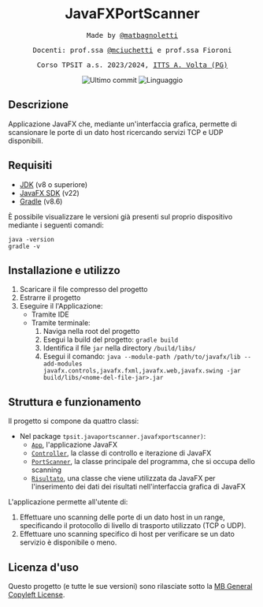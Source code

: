 <h1 align="center">JavaFXPortScanner</h1>

<p align="center" style="font-family: monospace">Made by <a href="https://github.com/matbagnoletti">@matbagnoletti</a></p>
<p align="center" style="font-family: monospace">Docenti: prof.ssa <a href="https://github.com/mciuchetti">@mciuchetti</a> e prof.ssa Fioroni</p>
<p align="center" style="font-family: monospace">Corso TPSIT a.s. 2023/2024, <a href="https://www.avoltapg.edu.it/">ITTS A. Volta (PG)</a></p>
<p align="center">
    <img src="https://img.shields.io/github/last-commit/matbagnoletti/JavaFXPortScanner?style=for-the-badge" alt="Ultimo commit">
    <img src="https://img.shields.io/github/languages/top/matbagnoletti/JavaFXPortScanner?style=for-the-badge" alt="Linguaggio">
</p>

## Descrizione
Applicazione JavaFX che, mediante un'interfaccia grafica, permette di scansionare le porte di un dato host ricercando servizi TCP e UDP disponibili.

## Requisiti
- [JDK](https://www.oracle.com/it/java/technologies/downloads/) (v8 o superiore)
- [JavaFX SDK](https://gluonhq.com/products/javafx/) (v22)
- [Gradle](https://gradle.org/install/) (v8.6)

È possibile visualizzare le versioni già presenti sul proprio dispositivo mediante i seguenti comandi:
```
java -version
gradle -v
```

## Installazione e utilizzo
1. Scaricare il file compresso del progetto
2. Estrarre il progetto
3. Eseguire il l'Applicazione:
    - Tramite IDE
    - Tramite terminale:
        1. Naviga nella root del progetto
        2. Esegui la build del progetto: `gradle build`
        3. Identifica il file `jar` nella directory `/build/libs/`
        4. Esegui il comando: `java --module-path /path/to/javafx/lib --add-modules javafx.controls,javafx.fxml,javafx.web,javafx.swing -jar build/libs/<nome-del-file-jar>.jar`

## Struttura e funzionamento
Il progetto si compone da quattro classi:

- Nel package `tpsit.javaportscanner.javafxportscanner)`:
   - [`App`](src/main/java/tpsit/javaportscanner/javafxportscanner/App.java), l'applicazione JavaFX
   - [`Controller`](src/main/java/tpsit/javaportscanner/javafxportscanner/Controller.java), la classe di controllo e iterazione di JavaFX
   - [`PortScanner`](src/main/java/tpsit/javaportscanner/javafxportscanner/PortScanner.java), la classe principale del programma, che si occupa dello scanning
   - [`Risultato`](src/main/java/tpsit/javaportscanner/javafxportscanner/Risultato.java), una classe che viene utilizzata da JavaFX per l'inserimento dei dati dei risultati nell'interfaccia grafica di JavaFX
     
L'applicazione permette all'utente di:
1. Effettuare uno scanning delle porte di un dato host in un range, specificando il protocollo di livello di trasporto utilizzato (TCP o UDP).
2. Effettuare uno scanning specifico di host per verificare se un dato servizio è disponibile o meno.

## Licenza d'uso
Questo progetto (e tutte le sue versioni) sono rilasciate sotto la [MB General Copyleft License](LICENSE).